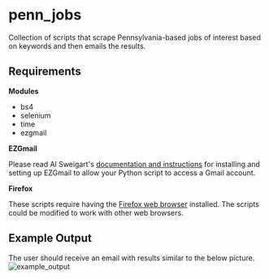 # penn_jobs
Collection of scripts that scrape Pennsylvania-based jobs of interest based on keywords and then emails the results.

<h2>Requirements</h2>

<b>Modules</b>
<ul>
<li>bs4</li>
<li>selenium</li>
<li>time</li>
<li>ezgmail</li>
</ul>

<b>EZGmail</b>

Please read Al Sweigart's <a href='https://github.com/asweigart/ezgmail'>documentation and instructions</a> for installing and setting up EZGmail to allow your Python script to access a Gmail account.

<b>Firefox</b>

These scripts require having the <a href='https://www.mozilla.org/en-US/firefox/new/'>Firefox web browser</a> installed. The scripts could be modified to work with other web browsers.

<h2>Example Output</h2>

The user should receive an email with results similar to the below picture.
![example_output](https://github.com/theapphiker/penn_jobs/assets/84999858/eb4013c0-80aa-4cb2-93c2-82cdb8436380)

